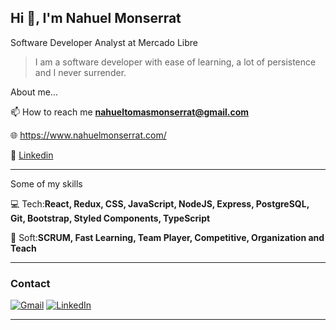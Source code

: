 ## Hi 👋, I'm Nahuel Monserrat
Software Developer Analyst at Mercado Libre

> I am a software developer with ease of learning, a lot of persistence and I never surrender.

About me...

📫 How to reach me **nahueltomasmonserrat@gmail.com**

🌐 https://www.nahuelmonserrat.com/

👔 <a href="https://www.linkedin.com/in/nahuel-monserrat-b5a1b0199/">Linkedin</a>

---

Some of my skills

💻 Tech:**React, Redux, CSS, JavaScript, NodeJS, Express, PostgreSQL, Git, Bootstrap, Styled Components, TypeScript** 

🤝 Soft:**SCRUM, Fast Learning, Team Player, Competitive, Organization and Teach**

---

<h3 align="left">Contact</h3>

[![Gmail](https://img.shields.io/badge/-GMAIL-D14836?style=for-the-badge&logo=gmail&logoColor=white)](mailto:nahueltomasmonserrat@gmail.com)
[![LinkedIn](https://img.shields.io/badge/-LINKEDIN-0077B5?style=for-the-badge&logo=linkedin&logoColor=white)](https://www.linkedin.com/in/https://www.linkedin.com/in/nahuelmonserrat//)

---


